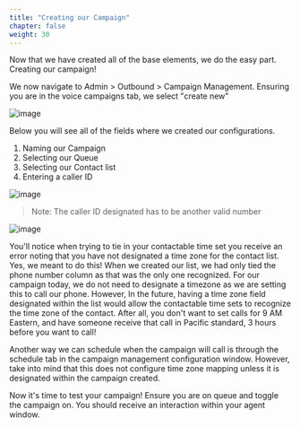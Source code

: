 ```yaml
---
title: "Creating our Campaign"
chapter: false
weight: 30
---
```


Now that we have created all of the base elements, we do the easy part. Creating our campaign!

We now navigate to Admin > Outbound > Campaign Management. Ensuring you are in the voice campaigns tab, we select "create new"

![image](/images/createnewcamp.png)

Below you will see all of the fields where we created our configurations.

1) Naming our Campaign
2) Selecting our Queue
3) Selecting our Contact list
4) Entering a caller ID


![image](/images/campaignconfig.png)

> Note: The caller ID designated has to be another valid number 

![image](/images/timeseterror.png)

 You'll notice when trying to tie in your contactable time set you receive an error noting that you have not designated a time zone for the contact list. Yes, we meant to do this! When we created our list, we had only tied the phone number column as that was the only one recognized. For our campaign today, we do not need to designate a timezone as we are setting this to call our phone. However, In the future, having a time zone field designated within the list would allow the contactable time sets to recognize the time zone of the contact. After all, you don't want to set calls for 9 AM Eastern, and have someone receive that call in Pacific standard, 3 hours before you want to call!


Another way we can schedule when the campaign will call is through the schedule tab in the campaign management configuration window. However, take into mind that this does not configure time zone mapping unless it is designated within the campaign created. 

Now it's time to test your campaign! Ensure you are on queue and toggle the campaign on. You should receive an interaction within your agent window. 
